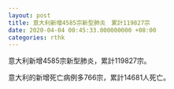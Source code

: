 ```yaml
---
layout: post
title: 意大利新增4585宗新型肺炎　累計119827宗
date: 2020-04-04 00:45:33.000000000 +08:00
categories: rthk
---
```


意大利新增4585宗新型肺炎，累計119827宗。

意大利的新增死亡病例多766宗，累計14681人死亡。
